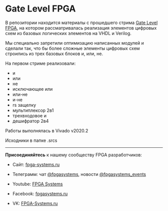 # Gate Level FPGA
В репозитории находится материалы с прошедшего стрима [Gate Level FPGA](https://youtu.be/5b49deKWnW8), на котором рассматривалась реализация элементов цифровых схем из базовых логических элементов на VHDL и Verilog. 

Мы специально запретили оптимизацию написанных модулей и сделали так, что бы более сложные элементы цифровых схем строились из трех базовых блоков и, или, не. 

На первом стриме реализовали: 

* и
* или
* не
* исключающее или
* или-не
* и-не
* rs защелку
* мультиплексор 2в1
* трехвходовое и
* дешифратор 2в4

Работы выполнялась в Vivado v2020.2

Исходники в папке .srcs

**************

**Присоединяйтесь** к нашему сообществу FPGA разработчиков:

* Сайт: [fpga-systems.ru](https://fpga-systems.ru/)

* Телеграмм: чат [@fpgasystems](https://t.me/fpgasystems), новости [@fpgasystems_events](https://t.me/fpgasystems_events)

* Youtube: [FPGA Systems](https://www.youtube.com/c/fpgasystems)

* Facebook: [fpgasystems.ru](https://www.facebook.com/groups/fpgasystems.ru)

* VK: [FPGA-Systems.ru](https://vk.com/club185679360)
